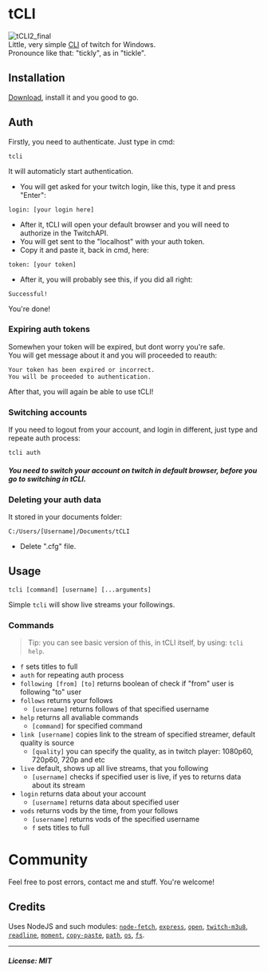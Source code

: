# tCLI
![tCLI2_final](https://user-images.githubusercontent.com/46440248/128658059-9ddeecfb-f60a-4cfa-8392-e33c19f63fe5.png)<br>
Little, very simple [CLI](https://en.wikipedia.org/wiki/Command-line_interface) of twitch for Windows.<br>
Pronounce like that: "tickly", as in "tickle".
## Installation
[Download](https://github.com/eAlexandrohin/tCLI/releases), install it and you good to go.
## Auth
Firstly, you need to authenticate.
Just type in cmd:
```
tcli
```

It will automaticly start authentication.
- You will get asked for your twitch login, like this, type it and press "Enter":
```
login: [your login here]
```
- After it, tCLI will open your default browser and you will need to authorize in the TwitchAPI.
- You will get sent to the "localhost" with your auth token. 
- Copy it and paste it, back in cmd, here:
```
token: [your token]
```
- After it, you will probably see this, if you did all right:
```
Successful!
```
You're done!
### Expiring auth tokens
Somewhen your token will be expired, but dont worry you're safe.<br>
You will get message about it and you will proceeded to reauth:
```
Your token has been expired or incorrect.
You will be proceeded to authentication.
```
After that, you will again be able to use tCLI!
### Switching accounts
If you need to logout from your account, and login in different, just type and repeate auth process:
```
tcli auth
```
#### _You need to switch your account on twitch in default browser, before you go to switching in tCLI._<br>
### Deleting your auth data
It stored in your documents folder:
```
C:/Users/[Username]/Documents/tCLI
```
- Delete ".cfg" file.

## Usage
```
tcli [command] [username] [...arguments]
```
Simple `tcli` will show live streams your followings.
### Commands
> Tip: you can see basic version of this, in tCLI itself, by using: `tcli help`.
- `f` sets titles to full
- `auth` for repeating auth process
- `following [from] [to]` returns boolean of check if "from" user is following "to" user
- `follows` returns your follows
  - `[username]` returns follows of that specified username
- `help` returns all avaliable commands
  - `[command]` for specified command
- `link [username]` copies link to the stream of specified streamer, default quality is source
  - `[quality]` you can specify the quality, as in twitch player: 1080p60, 720p60, 720p and etc 
- `live` default, shows up all live streams, that you following
  - `[username]` checks if specified user is live, if yes to returns data about its stream
- `login` returns data about your account
  - `[username]` returns data about specified user
- `vods` returns vods by the time, from your follows
  - `[username]` returns vods of the specified username
  - `f` sets titles to full
# Community
Feel free to post errors, contact me and stuff. You're welcome!
## Credits 
Uses NodeJS and such modules: [`node-fetch`](https://github.com/node-fetch/node-fetch), [`express`](https://expressjs.com/), [`open`](https://www.npmjs.com/package/open), [`twitch-m3u8`](https://github.com/dudik/twitch-m3u8), [`readline`](https://nodejs.org/api/readline.html), [`moment`](https://momentjs.com/), [`copy-paste`](https://github.com/xavi-/node-copy-paste), [`path`](https://nodejs.org/api/path.html), [`os`](https://nodejs.org/api/os.html), [`fs`](https://nodejs.org/api/fs.html).
___
##### License: __MIT__

